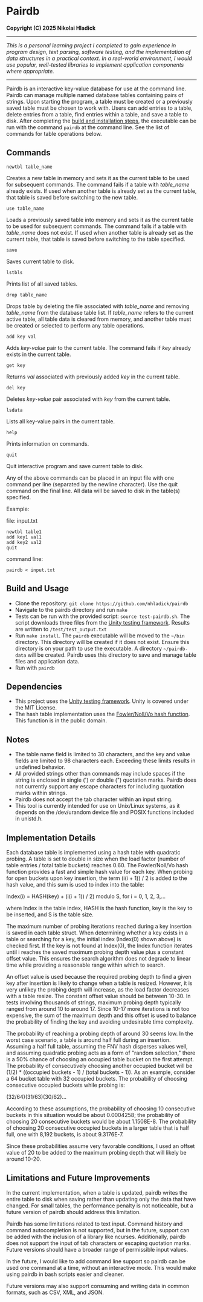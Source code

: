 # Pairdb
**Copyright (C) 2025 Nikolai Hladick**

---

*This is a personal learning project I completed to gain experience in program design, text parsing, software testing, and the implementation of data structures in a practical context. In a real-world environment, I would use popular, well-tested libraries to implement application components where appropriate.* 

---

Pairdb is an interactive key-value database for use at the command line. Pairdb can manage multiple named database tables containing pairs of strings. Upon starting the program, a table must be created or a previously saved table must be chosen to work with. Users can add entries to a table, delete entries from a table, find entries within a table, and save a table to disk. After completing the [build and installation steps](#build-and-usage), the executable can be run with the command `pairdb` at the command line. See the list of commands for table operations below.

## Commands

`newtbl table_name`

Creates a new table in memory and sets it as the current table to be used for subsequent commands. The command fails if a table with *table_name* already exists. If used when another table is already set as the current table, that table is saved before switching to the new table.

`use table_name`

Loads a previously saved table into memory and sets it as the current table to be used for subsequent commands. The command fails if a table with *table_name* does not exist. If used when another table is already set as the current table, that table is saved before switching to the table specified.

`save`

Saves current table to disk.

`lstbls`

Prints list of all saved tables.

`drop table_name`

Drops table by deleting the file associated with *table_name* and removing *table_name* from the database table list. If *table_name* refers to the current active table, all table data is cleared from memory, and another table must be created or selected to perform any table operations.

`add key val`

Adds *key-value* pair to the current table. The command fails if *key* already exists in the current table.

`get key`

Returns *val* associated with previously added *key* in the current table.

`del key`

Deletes *key-value* pair associated with *key* from the current table.

`lsdata`

Lists all key-value pairs in the current table.

`help`

Prints information on commands.

`quit`

Quit interactive program and save current table to disk.


Any of the above commands can be placed in an input file with one command per line (separated by the newline character). Use the quit command on the final line. All data will be saved to disk in the table(s) specified.

Example:

file: input.txt

    newtbl table1
    add key1 val1
    add key2 val2
    quit

command line:

    pairdb < input.txt

## Build and Usage
* Clone the repository: `git clone https://github.com/nhladick/pairdb`
* Navigate to the pairdb directory and run `make`
* Tests can be run with the provided script: `source test-pairdb.sh`. The script downloads three files from the [Unity testing framework](https://github.com/ThrowTheSwitch/Unity). Results are written to `/test/test_output.txt`
* Run `make install`. The `pairdb` executable will be moved to the `~/bin` directory. This directory will be created if it does not exist. Ensure this directory is on your path to use the executable. A directory `~/pairdb-data` will be created. Pairdb uses this directory to save and manage table files and application data.
* Run with `pairdb`

## Dependencies
* This project uses the [Unity testing framework](https://github.com/ThrowTheSwitch/Unity). Unity is covered under the MIT License.
* The hash table implementation uses the [Fowler/Noll/Vo hash function](https://github.com/lcn2/fnv/blob/master/hash_32a.c). This function is in the public domain.

## Notes
* The table name field is limited to 30 characters, and the key and value fields are limited to 98 characters each. Exceeding these limits results in undefined behavior.
* All provided strings other than commands may include spaces if the string is enclosed in single (') or double (") quotation marks. Pairdb does not currently support any escape characters for including quotation marks within strings.
* Pairdb does not accept the tab character within an input string.
* This tool is currently intended for use on Unix/Linux systems, as it depends on the /dev/urandom device file and POSIX functions included in unistd.h.

## Implementation Details
Each database table is implemented using a hash table with quadratic probing. A table is set to double in size when the load factor (number of table entries / total table buckets) reaches 0.60. The Fowler/Noll/Vo hash function provides a fast and simple hash value for each key. When probing for open buckets upon key insertion, the term (i(i + 1)) / 2 is added to the hash value, and this sum is used to index into the table:

Index(i) = HASH(key) + (i(i + 1)) / 2) modulo S, for i = 0, 1, 2, 3,...

where Index is the table index, HASH is the hash function, key is the key to be inserted, and S is the table size.

The maximum number of probing iterations reached during a key insertion is saved in each table struct. When determining whether a key exists in a table or searching for a key, the initial index (Index(0) shown above) is checked first. If the key is not found at Index(0), the Index function iterates until i reaches the saved maximum probing depth value plus a constant offset value. This ensures the search algorithm does not degrade to linear time while providing a reasonable range within which to search.

An offset value is used because the required probing depth to find a given key after insertion is likely to change when a table is resized. However, it is very unlikey the probing depth will increase, as the load factor decreases with a table resize. The constant offset value should be between 10-30. In tests involving thousands of strings, maximum probing depth typically ranged from around 10 to around 17. Since 10-17 more iterations is not too expensive, the sum of the maximum depth and this offset is used to balance the probability of finding the key and avoiding undesirable time complexity.

The probability of reaching a probing depth of around 30 seems low. In the worst case scenario, a table is around half full during an insertion. Assuming a half full table, assuming the FNV hash disperses values well, and assuming quadratic probing acts as a form of "random selection," there is a 50% chance of choosing an occupied table bucket on the first attempt. The probability of consecutively choosing another occupied bucket will be (1/2) * ((occupied buckets - 1) / (total buckets - 1)). As an example, consider a 64 bucket table with 32 occupied buckets. The probability of choosing consecutive occupied buckets while probing is:

(32/64)(31/63)(30/62)...

According to these assumptions, the probability of choosing 10 consecutive buckets in this situation would be about 0.0004258; the probability of choosing 20 consecutive buckets would be about 1.1508E-8. The probability of choosing 20 consecutive occupied buckets in a larger table that is half full, one with 8,192 buckets, is about 9.3176E-7.

Since these probabilities assume very favorable conditions, I used an offset value of 20 to be added to the maximum probing depth that will likely be around 10-20.

## Limitations and Future Improvements
In the current implementation, when a table is updated, pairdb writes the entire table to disk when saving rather than updating only the data that have changed. For small tables, the performance penalty is not noticeable, but a future version of pairdb should address this limitation.

Pairdb has some limitations related to text input. Command history and command autocompletion is not supported, but in the future, support can be added with the inclusion of a library like ncurses. Additionally, pairdb does not support the input of tab characters or escaping quotation marks. Future versions should have a broader range of permissible input values.

In the future, I would like to add command line support so pairdb can be used one command at a time, without an interactive mode. This would make using pairdb in bash scripts easier and cleaner.

Future versions may also support consuming and writing data in common formats, such as CSV, XML, and JSON.
